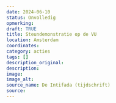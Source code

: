 ```yaml
---
date: 2024-06-10
status: Onvolledig
opmerking: 
draft: TRUE
title: Steundemonstratie op de VU
location: Amsterdam
coordinates: 
category: acties
tags: []
description_original: 
description: 
image: 
image_alt: 
source_name: De Intifada (tijdschrift)
source: 
---
```

